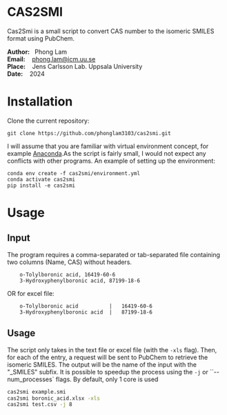 # CAS2SMI

Cas2Smi is a small script to convert CAS number to the isomeric SMILES format using PubChem.

**Author:** &nbsp;&nbsp;Phong Lam<br />
**Email:**  &nbsp;&nbsp;&nbsp;phong.lam@icm.uu.se <br />
**Place:** &nbsp;&nbsp;&nbsp;Jens Carlsson Lab. Uppsala University <br />
**Date:** &nbsp;&nbsp;  2024 </br >

# Installation 

Clone the current repository:

    git clone https://github.com/phonglam3103/cas2smi.git

I will assume that you are familiar with virtual environment concept, for example [Anaconda](https://docs.anaconda.com/anaconda/install/index.html).As the script is fairly small, I would not expect any conflicts with other programs. An example of setting up the environment:

    conda env create -f cas2smi/environment.yml
    conda activate cas2smi
    pip install -e cas2smi

# Usage

## Input

The program requires a comma-separated or tab-separated file containing two columns (Name, CAS) without headers.

```
    o-Tolylboronic acid, 16419-60-6
    3-Hydroxyphenylboronic acid, 87199-18-6
```

OR for excel file:

```
    o-Tolylboronic acid          |   16419-60-6
    3-Hydroxyphenylboronic acid  |   87199-18-6
```

## Usage

The script only takes in the text file or excel file (with the `-xls` flag). Then, for each of the entry, a request will be sent to PubChem to retrieve the isomeric SMILES. The output will be the name of the input with the "_SMILES" subfix. It is possible to speedup the process using the `-j` or ``--num_processes` flags. By default, only 1 core is used

```bash
cas2smi example.smi
cas2smi boronic_acid.xlsx -xls
cas2smi test.csv -j 8
```
